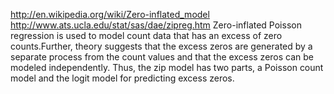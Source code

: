 <http://en.wikipedia.org/wiki/Zero-inflated_model>
<http://www.ats.ucla.edu/stat/sas/dae/zipreg.htm>
Zero-inflated Poisson regression is used to model count data that has an excess of zero counts.Further, theory suggests that the excess zeros are generated by a separate process from the count values and that the excess zeros can be modeled independently.  Thus, the zip model has two parts, a Poisson count model and the logit model for predicting excess zeros. 
